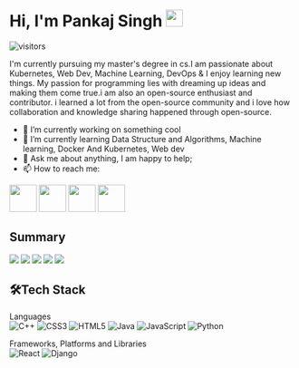 <h1> Hi, I'm Pankaj Singh <img src="https://user-images.githubusercontent.com/39955420/147578264-bae0526c-028a-49d2-8af8-d08bb4edbd2a.gif" height="30" width="30"></h1>

![visitors](https://visitor-badge.glitch.me/badge?page_id=PankajSingh1010/PankajSigh1010)

I'm currently pursuing my master's degree in cs.I am passionate about Kubernetes, Web Dev, Machine Learning, DevOps & I enjoy learning new things. 
My passion for programming lies with dreaming up ideas and making them come true.i am also an open-source enthusiast and contributor. i learned a lot from the open-source community and i love how collaboration and knowledge sharing happened through open-source.
 
- 🔭 I’m currently working on something cool
- 🌱 I’m currently learning  Data Structure and Algorithms, Machine learning, Docker And Kubernetes, Web dev
- 💬 Ask me about anything, I am happy to help;
- 📫 How to reach me: 

[<img src="https://user-images.githubusercontent.com/39955420/147572655-e5feabb1-2a36-467c-9906-1fc66d606b41.png" height="48" width="48">](https://www.linkedin.com/) 
[<img src="https://user-images.githubusercontent.com/39955420/147572505-a0f98499-2d13-4149-a68a-a66f7ebe0e23.png" height="48" width="48">](https://twitter.com/its_pankaj10) 
[<img src="https://user-images.githubusercontent.com/39955420/147611479-36ad6cd0-3b53-4d46-8035-0bd940e01a57.png" height="48" width="48">](mailto:pankajsingh132000@gmail.com)
[<img src="https://user-images.githubusercontent.com/39955420/147572858-093e11d5-c974-43de-9795-f328d4cda097.png" height="48" width="48">](https://www.instagram.com/its_pankajsingh10)

<h2>Summary</h2>

![](https://github-profile-summary-cards.vercel.app/api/cards/profile-details?username=pankajsingh1010&theme=monokai) 
![](https://github-profile-summary-cards.vercel.app/api/cards/most-commit-language?username=pankajsingh1010&theme=monokai) 
![](https://github-profile-summary-cards.vercel.app/api/cards/repos-per-language?username=pankajsingh1010&theme=monokai)
![](https://github-profile-summary-cards.vercel.app/api/cards/stats?username=pankajsingh1010&theme=monokai)
![](https://github-profile-summary-cards.vercel.app/api/cards/productive-time?username=pankajsingh1010&theme=monokai) 

<h2>🛠Tech Stack</h2>

Languages  
![C++](https://img.shields.io/badge/c++-%2300599C.svg?style=for-the-badge&logo=c%2B%2B&logoColor=white)
![CSS3](https://img.shields.io/badge/css3-%231572B6.svg?style=for-the-badge&logo=css3&logoColor=white)
![HTML5](https://img.shields.io/badge/html5-%23E34F26.svg?style=for-the-badge&logo=html5&logoColor=white)
![Java](https://img.shields.io/badge/java-%23ED8B00.svg?style=for-the-badge&logo=java&logoColor=white)
![JavaScript](https://img.shields.io/badge/javascript-%23323330.svg?style=for-the-badge&logo=javascript&logoColor=%23F7DF1E)
![Python](https://img.shields.io/badge/python-%23323330.svg?style=for-the-badge&logo=python&logoColor=%23F7DF1E)

Frameworks, Platforms and Libraries  
![React](https://img.shields.io/badge/React-%23323330.svg?style=for-the-badge&logo=react&logoColor=%23F7DF1E)
![Django](https://img.shields.io/badge/Django-%23404d59.svg?style=for-the-badge&logo=Django&logoColor=%2361DAFB)

